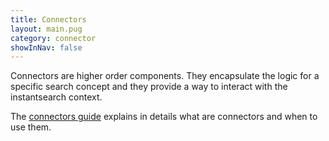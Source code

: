 ```yaml
---
title: Connectors
layout: main.pug
category: connector
showInNav: false
---
```


Connectors are higher order components. They encapsulate the logic for
a specific search concept and they provide a way to interact with
the instantsearch context.

The [connectors guide](guide/Connectors.html) explains in details what are connectors
and when to use them.
